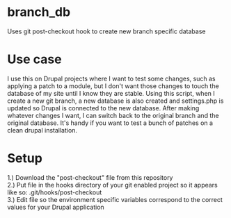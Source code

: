 # branch_db
Uses git post-checkout hook to create new branch specific database 

# Use case
I use this on Drupal projects where I want to test some changes, such as applying a patch to a module, but I don't want those changes to touch the database of my site until I know they are stable. Using this script, when I create a new git branch, a new database is also created and settings.php is updated so Drupal is connected to the new database. After making whatever changes I want, I can switch back to the original branch and the original database. It's handy if you want to test a bunch of patches on a clean drupal installation.

# Setup
1.) Download the "post-checkout" file from this repository<br />
2.) Put file in the hooks directory of your git enabled project so it appears like so: .git/hooks/post-checkout<br />
3.) Edit file so the environment specific variables correspond to the correct values for your Drupal application<br />
